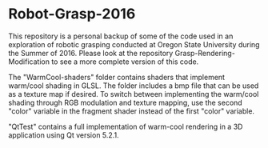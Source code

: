 # Robot-Grasp-2016

This repository is a personal backup of some of the code used in an exploration of robotic grasping conducted at Oregon State University during the Summer of 2016. Please look at the repository Grasp-Rendering-Modification to see a more complete version of this code.

The "WarmCool-shaders" folder contains shaders that implement warm/cool shading in GLSL. The folder includes a bmp file that can be used as a texture map if desired. To switch between implementing the warm/cool shading through RGB modulation and texture mapping, use the second "color" variable in the fragment shader instead of the first "color" variable.

"QtTest" contains a full implementation of warm-cool rendering in a 3D application using Qt version 5.2.1.
